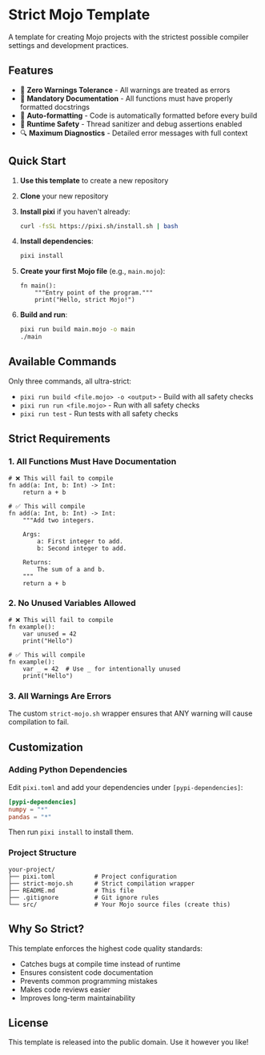 # Strict Mojo Template

A template for creating Mojo projects with the strictest possible compiler settings and development practices.

## Features

- 🚨 **Zero Warnings Tolerance** - All warnings are treated as errors
- 📝 **Mandatory Documentation** - All functions must have properly formatted docstrings
- 🎨 **Auto-formatting** - Code is automatically formatted before every build
- 🐛 **Runtime Safety** - Thread sanitizer and debug assertions enabled
- 🔍 **Maximum Diagnostics** - Detailed error messages with full context

## Quick Start

1. **Use this template** to create a new repository
2. **Clone** your new repository
3. **Install pixi** if you haven't already:

   ```bash
   curl -fsSL https://pixi.sh/install.sh | bash
   ```

4. **Install dependencies**:

   ```bash
   pixi install
   ```

5. **Create your first Mojo file** (e.g., `main.mojo`):

   ```mojo
   fn main():
       """Entry point of the program."""
       print("Hello, strict Mojo!")
   ```

6. **Build and run**:

   ```bash
   pixi run build main.mojo -o main
   ./main
   ```

## Available Commands

Only three commands, all ultra-strict:

- `pixi run build <file.mojo> -o <output>` - Build with all safety checks
- `pixi run run <file.mojo>` - Run with all safety checks  
- `pixi run test` - Run tests with all safety checks

## Strict Requirements

### 1. All Functions Must Have Documentation

```mojo
# ❌ This will fail to compile
fn add(a: Int, b: Int) -> Int:
    return a + b

# ✅ This will compile
fn add(a: Int, b: Int) -> Int:
    """Add two integers.
    
    Args:
        a: First integer to add.
        b: Second integer to add.
        
    Returns:
        The sum of a and b.
    """
    return a + b
```

### 2. No Unused Variables Allowed

```mojo
# ❌ This will fail to compile
fn example():
    var unused = 42
    print("Hello")

# ✅ This will compile
fn example():
    var _ = 42  # Use _ for intentionally unused
    print("Hello")
```

### 3. All Warnings Are Errors

The custom `strict-mojo.sh` wrapper ensures that ANY warning will cause compilation to fail.

## Customization

### Adding Python Dependencies

Edit `pixi.toml` and add your dependencies under `[pypi-dependencies]`:

```toml
[pypi-dependencies]
numpy = "*"
pandas = "*"
```

Then run `pixi install` to install them.

### Project Structure

```text
your-project/
├── pixi.toml           # Project configuration
├── strict-mojo.sh      # Strict compilation wrapper
├── README.md           # This file
├── .gitignore          # Git ignore rules
└── src/                # Your Mojo source files (create this)
```

## Why So Strict?

This template enforces the highest code quality standards:

- Catches bugs at compile time instead of runtime
- Ensures consistent code documentation
- Prevents common programming mistakes
- Makes code reviews easier
- Improves long-term maintainability

## License

This template is released into the public domain. Use it however you like!
